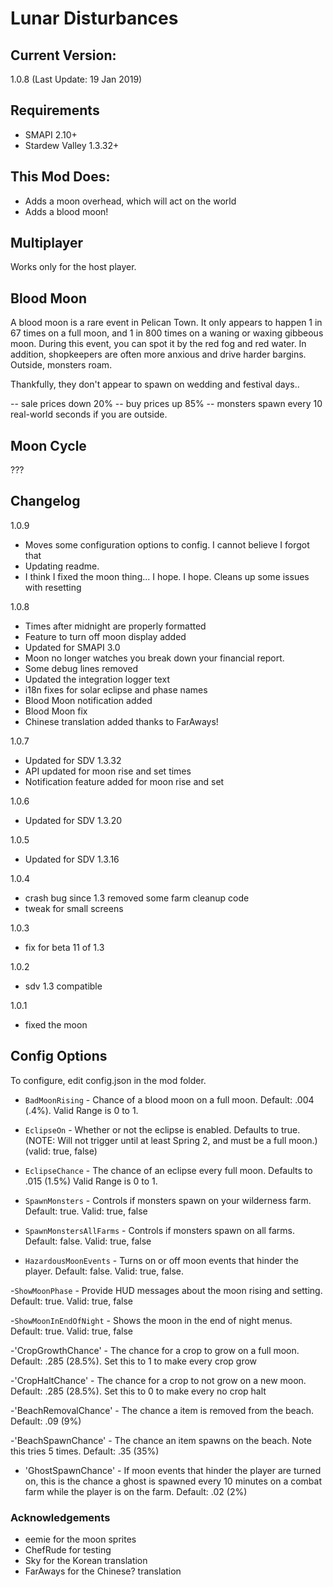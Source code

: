 ﻿# Lunar Disturbances

## Current Version: 
1.0.8 (Last Update: 19 Jan 2019)

## Requirements
- SMAPI 2.10+
- Stardew Valley 1.3.32+

## This Mod Does:
- Adds a moon overhead, which will act on the world
- Adds a blood moon!

## Multiplayer
Works only for the host player.

## Blood Moon

A blood moon is a rare event in Pelican Town. It only appears to happen 1 in 67 times on a full moon, and 1 in 800 times on a waning or waxing gibbeous moon. During this event, you can spot it by the red fog and red water. In addition, shopkeepers are often more anxious and drive harder bargins. Outside, monsters roam.

Thankfully, they don't appear to spawn on wedding and festival days..

-- sale prices down 20%
-- buy prices up 85%
-- monsters spawn every 10 real-world seconds if you are outside.

## Moon Cycle

???



## Changelog
1.0.9
 - Moves some configuration options to config. I cannot believe I forgot that
 - Updating readme.
 - I think I fixed the moon thing... I hope. I hope. Cleans up some issues with resetting

1.0.8
- Times after midnight are properly formatted
- Feature to turn off moon display added
- Updated for SMAPI 3.0
- Moon no longer watches you break down your financial report.
- Some debug lines removed
- Updated the integration logger text
- i18n fixes for solar eclipse and phase names
- Blood Moon notification added
- Blood Moon fix
- Chinese translation added thanks to FarAways!

1.0.7
- Updated for SDV 1.3.32
- API updated for moon rise and set times
- Notification feature added for moon rise and set

1.0.6
 - Updated for SDV 1.3.20

1.0.5
 - Updated for SDV 1.3.16

1.0.4
- crash bug since 1.3 removed some farm cleanup code
- tweak for small screens

1.0.3
- fix for beta 11 of 1.3

1.0.2
- sdv 1.3 compatible

1.0.1
- fixed the moon

## Config Options
To configure, edit config.json in the mod folder.

 - `BadMoonRising` - Chance of a blood moon on a full moon. Default: .004 (.4%). Valid Range is 0 to 1.

 - `EclipseOn` - Whether or not the eclipse is enabled. Defaults to true. (NOTE: Will not trigger until at least Spring 2, and must be a full moon.) (valid: true, false)

 - `EclipseChance` - The chance of an eclipse every full moon. Defaults to .015 (1.5%) Valid Range is 0 to 1.

 - `SpawnMonsters` - Controls if monsters spawn on your wilderness farm. Default: true. Valid: true, false

 - `SpawnMonstersAllFarms` - Controls if monsters spawn on all farms. Default: false. Valid: true, false

  - `HazardousMoonEvents` - Turns on or off moon events that hinder the player. Default: false. Valid: true, false.

  -`ShowMoonPhase` - Provide HUD messages about the moon rising and setting. Default: true. Valid: true, false

  -`ShowMoonInEndOfNight` - Shows the moon in the end of night menus. Default: true. Valid: true, false

  -'CropGrowthChance' - The chance for a crop to grow on a full moon. Default: .285 (28.5%). Set this to 1 to make every crop grow

  -'CropHaltChance' - The chance for a crop to not grow on a new moon. Default: .285 (28.5%). Set this to 0 to make every no crop halt

  -'BeachRemovalChance' - The chance a item is removed from the beach. Default: .09 (9%)

  -'BeachSpawnChance' - The chance an item spawns on the beach. Note this tries 5 times. Default: .35 (35%)

  - 'GhostSpawnChance' - If moon events that hinder the player are turned on, this is the chance a ghost is spawned every 10 minutes on a combat farm while the player is on the farm.	Default: .02 (2%)
   
   
 ### Acknowledgements
- eemie for the moon sprites
- ChefRude for testing
- Sky for the Korean translation
- FarAways for the Chinese? translation